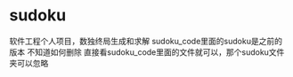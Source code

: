 # sudoku
软件工程个人项目，数独终局生成和求解
sudoku_code里面的sudoku是之前的版本 不知道如何删除 直接看sudoku_code里面的文件就可以，那个sudoku文件夹可以忽略
